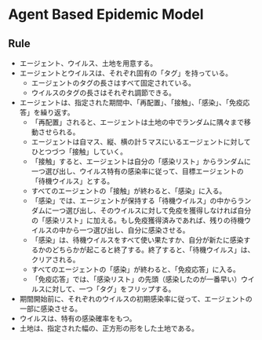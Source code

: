 # Agent Based Epidemic Model

## Rule


* エージェント、ウイルス、土地を用意する。
* エージェントとウイルスは、それぞれ固有の「タグ」を持っている。
   * エージェントのタグの長さはすべて固定されている。
   * ウイルスのタグの長さはそれぞれ調節できる。
* エージェントは、指定された期間中、「再配置」、「接触」、「感染」、「免疫応答」を繰り返す。
   * 「再配置」されると、エージェントは土地の中でランダムに隅々まで移動させられる。
   * エージェントは自マス、縦、横の計５マスにいるエージェントに対してひとつづつ「接触」していく。
   * 「接触」すると、エージェントは自分の「感染リスト」からランダムに一つ選び出し、ウイルス特有の感染率に従って、目標エージェントの「待機ウイルス」とする。
   * すべてのエージェントの「接触」が終わると、「感染」に入る。
   * 「感染」では、エージェントが保持する「待機ウイルス」の中からランダムに一つ選び出し、そのウイルスに対して免疫を獲得しなければ自分の「感染リスト」に加える。もし免疫獲得済みであれば、残りの待機ウイルスの中から一つ選び出し、自分に感染させる。
   * 「感染」は、待機ウイルスをすべて使い果たすか、自分が新たに感染するかのどちらかが起こると終了する。終了すると、「待機ウイルス」は、クリアされる。
   * すべてのエージェントの「感染」が終わると、「免疫応答」に入る。
   * 「免疫応答」では、「感染リスト」の先頭（感染したのが一番早い）ウイルスに対して、一つ「タグ」をフリップする。
* 期間開始前に、それぞれのウイルスの初期感染率に従って、エージェントの一部に感染させる。
* ウイルスは、特有の感染確率をもつ。
* 土地は、指定された幅の、正方形の形をした土地である。
